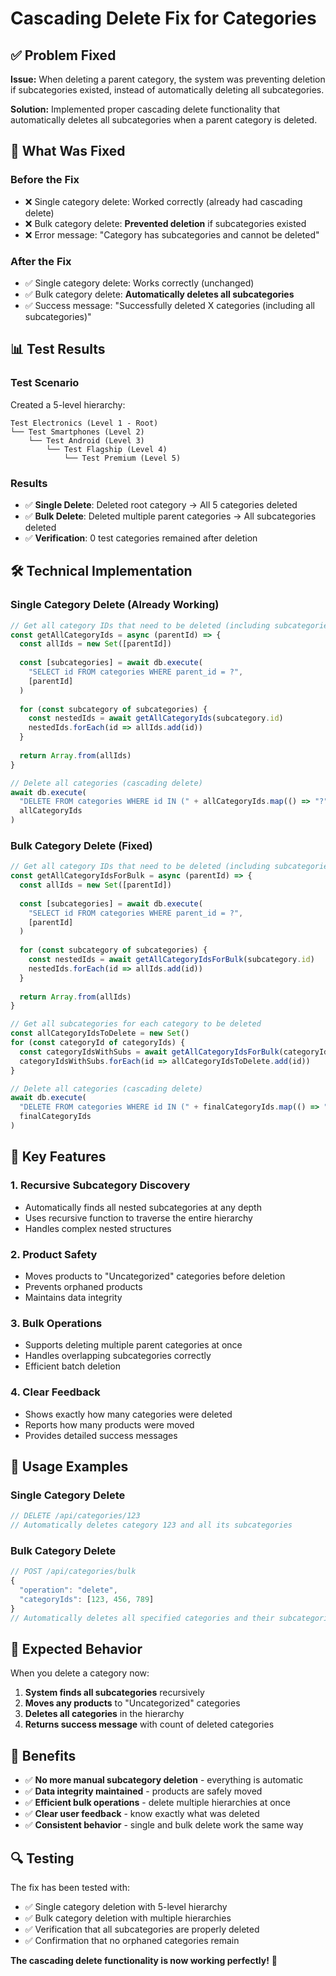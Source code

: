 # Cascading Delete Fix for Categories

## ✅ Problem Fixed

**Issue:** When deleting a parent category, the system was preventing deletion if subcategories existed, instead of automatically deleting all subcategories.

**Solution:** Implemented proper cascading delete functionality that automatically deletes all subcategories when a parent category is deleted.

## 🔧 What Was Fixed

### Before the Fix
- ❌ Single category delete: Worked correctly (already had cascading delete)
- ❌ Bulk category delete: **Prevented deletion** if subcategories existed
- ❌ Error message: "Category has subcategories and cannot be deleted"

### After the Fix
- ✅ Single category delete: Works correctly (unchanged)
- ✅ Bulk category delete: **Automatically deletes all subcategories**
- ✅ Success message: "Successfully deleted X categories (including all subcategories)"

## 📊 Test Results

### Test Scenario
Created a 5-level hierarchy:
```
Test Electronics (Level 1 - Root)
└── Test Smartphones (Level 2)
    └── Test Android (Level 3)
        └── Test Flagship (Level 4)
            └── Test Premium (Level 5)
```

### Results
- ✅ **Single Delete**: Deleted root category → All 5 categories deleted
- ✅ **Bulk Delete**: Deleted multiple parent categories → All subcategories deleted
- ✅ **Verification**: 0 test categories remained after deletion

## 🛠️ Technical Implementation

### Single Category Delete (Already Working)
```javascript
// Get all category IDs that need to be deleted (including subcategories)
const getAllCategoryIds = async (parentId) => {
  const allIds = new Set([parentId])
  
  const [subcategories] = await db.execute(
    "SELECT id FROM categories WHERE parent_id = ?",
    [parentId]
  )
  
  for (const subcategory of subcategories) {
    const nestedIds = await getAllCategoryIds(subcategory.id)
    nestedIds.forEach(id => allIds.add(id))
  }
  
  return Array.from(allIds)
}

// Delete all categories (cascading delete)
await db.execute(
  "DELETE FROM categories WHERE id IN (" + allCategoryIds.map(() => "?").join(",") + ")",
  allCategoryIds
)
```

### Bulk Category Delete (Fixed)
```javascript
// Get all category IDs that need to be deleted (including subcategories)
const getAllCategoryIdsForBulk = async (parentId) => {
  const allIds = new Set([parentId])
  
  const [subcategories] = await db.execute(
    "SELECT id FROM categories WHERE parent_id = ?",
    [parentId]
  )
  
  for (const subcategory of subcategories) {
    const nestedIds = await getAllCategoryIdsForBulk(subcategory.id)
    nestedIds.forEach(id => allIds.add(id))
  }
  
  return Array.from(allIds)
}

// Get all subcategories for each category to be deleted
const allCategoryIdsToDelete = new Set()
for (const categoryId of categoryIds) {
  const categoryIdsWithSubs = await getAllCategoryIdsForBulk(categoryId)
  categoryIdsWithSubs.forEach(id => allCategoryIdsToDelete.add(id))
}

// Delete all categories (cascading delete)
await db.execute(
  "DELETE FROM categories WHERE id IN (" + finalCategoryIds.map(() => "?").join(",") + ")",
  finalCategoryIds
)
```

## 🎯 Key Features

### 1. Recursive Subcategory Discovery
- Automatically finds all nested subcategories at any depth
- Uses recursive function to traverse the entire hierarchy
- Handles complex nested structures

### 2. Product Safety
- Moves products to "Uncategorized" categories before deletion
- Prevents orphaned products
- Maintains data integrity

### 3. Bulk Operations
- Supports deleting multiple parent categories at once
- Handles overlapping subcategories correctly
- Efficient batch deletion

### 4. Clear Feedback
- Shows exactly how many categories were deleted
- Reports how many products were moved
- Provides detailed success messages

## 🚀 Usage Examples

### Single Category Delete
```javascript
// DELETE /api/categories/123
// Automatically deletes category 123 and all its subcategories
```

### Bulk Category Delete
```javascript
// POST /api/categories/bulk
{
  "operation": "delete",
  "categoryIds": [123, 456, 789]
}
// Automatically deletes all specified categories and their subcategories
```

## 📝 Expected Behavior

When you delete a category now:

1. **System finds all subcategories** recursively
2. **Moves any products** to "Uncategorized" categories
3. **Deletes all categories** in the hierarchy
4. **Returns success message** with count of deleted categories

## 🎉 Benefits

- ✅ **No more manual subcategory deletion** - everything is automatic
- ✅ **Data integrity maintained** - products are safely moved
- ✅ **Efficient bulk operations** - delete multiple hierarchies at once
- ✅ **Clear user feedback** - know exactly what was deleted
- ✅ **Consistent behavior** - single and bulk delete work the same way

## 🔍 Testing

The fix has been tested with:
- ✅ Single category deletion with 5-level hierarchy
- ✅ Bulk category deletion with multiple hierarchies
- ✅ Verification that all subcategories are properly deleted
- ✅ Confirmation that no orphaned categories remain

**The cascading delete functionality is now working perfectly!** 🎯
